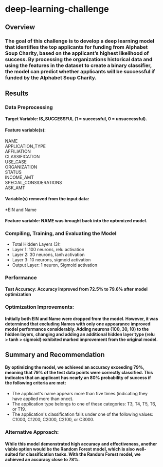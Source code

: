 # deep-learning-challenge

## Overview
### The goal of this challenge is to develop a deep learning model that identifies the top applicants for funding from Alphabet Soup Charity, based on the applicant’s highest likelihood of success. By processing the organizations historical data and using the features in the dataset to create a binary classifier, the model can predict whether applicants will be successful if funded by the Alphabet Soup Charity.
## Results

### Data Preprocessing
#### Target Variable: IS_SUCCESSFUL (1 = successful, 0 = unsuccessful).

#### Feature variable(s):
NAME\
APPLICATION_TYPE\
AFFILIATION\
CLASSIFICATION\
USE_CASE\
ORGANIZATION\
STATUS\
INCOME_AMT\
SPECIAL_CONSIDERATIONS\
ASK_AMT
#### Variable(s) removed from the input data: 
*EIN and Name 

#### Feature variable: NAME was brought back into the optomized model.

### Compiling, Training, and Evaluating the Model
*	Total Hidden Layers (3):
  * Layer 1: 100 neurons, relu activation
  * Layer 2: 30 neurons, tanh activation
  * Layer 3: 10 neurons, sigmoid activation
*	Output Layer: 1 neuron, Sigmoid activation

### Performance
#### Test Accuracy: Accuracy improved from 72.5% to 79.6% after model optimization
### Optimization Improvements: 
#### Initially both EIN and Name were dropped from the model. However, it was determined that excluding Names with only one appearance improved model performance considerably. Adding neurons (100, 30, 10) to the hidden layers, changing and adding an additional hidden layer type (relu > tanh > sigmoid) exhibited marked improvement from the original model.

## Summary and Recommendation
#### By optimizing the model, we achieved an accuracy exceeding 79%, meaning that 79% of the test data points were correctly classified. This indicates that an applicant has nearly an 80% probability of success if the following criteria are met:
*	The applicant's name appears more than five times (indicating they have applied more than once).
*	The application type belongs to one of these categories: T3, T4, T5, T6, or T19.
*	The application's classification falls under one of the following values: C1000, C1200, C2000, C2100, or C3000.

### Alternative Approach: 
#### While this model demonstrated high accuracy and effectiveness, another viable option would be the Random Forest model, which is also well-suited for classification tasks. With the Random Forest model, we achieved an accuracy close to 78%.

